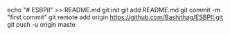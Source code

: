 echo "# ESBPII" >> README.md
git init
git add README.md
git commit -m "first commit"
git remote add origin https://github.com/Bashithag/ESBPII.git
git push -u origin maste
